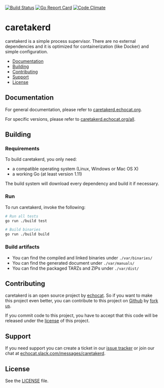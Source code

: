 [![Build Status](https://travis-ci.org/echocat/caretakerd.svg?branch=master)](https://travis-ci.org/echocat/caretakerd)
[![Go Report Card](https://goreportcard.com/badge/github.com/echocat/caretakerd)](https://goreportcard.com/report/github.com/echocat/caretakerd)
[![Code Climate](https://codeclimate.com/github/echocat/caretakerd/badges/gpa.svg)](https://codeclimate.com/github/echocat/caretakerd)

# caretakerd

caretakerd is a simple process supervisor. There are no external dependencies and it is optimized for containerization (like Docker) and simple configuration.

* [Documentation](#documentation)
* [Building](#building)
* [Contributing](#contributing)
* [Support](#support)
* [License](#license)

## Documentation

For general documentation, please refer to [caretakerd.echocat.org](https://caretakerd.echocat.org).

For specific versions, please refer to [caretakerd.echocat.org/all](https://caretakerd.echocat.org/all).

## Building

### Requirements

To build caretakerd, you only need:

* a compatible operating system (Linux, Windows or Mac OS X)
* a working Go (at least version 1.11)

The build system will download every dependency and build it if necessary.

### Run

To run caretakerd, invoke the following:

```bash
# Run all tests
go run ./build test

# Build binaries
go run ./build build
```

### Build artifacts

* You can find the compiled and linked binaries under `./var/binaries/`
* You can find the generated document under `./var/manuals/`
* You can find the packaged TARZs and ZIPs under `./var/dist/`

## Contributing

caretakerd is an open source project by [echocat](https://echocat.org).
So if you want to make this project even better, you can contribute to this project on [Github](https://github.com/echocat/caretakerd)
by [fork us](https://github.com/echocat/caretakerd/fork).

If you commit code to this project, you have to accept that this code will be released under the [license](#license) of this project.

## Support

If you need support you can create a ticket in our [issue tracker](https://github.com/echocat/caretakerd/issues)
or join our chat at [echocat.slack.com/messages/caretakerd](https://echocat.slack.com/messages/caretakerd/).

## License

See the [LICENSE](LICENSE) file.
